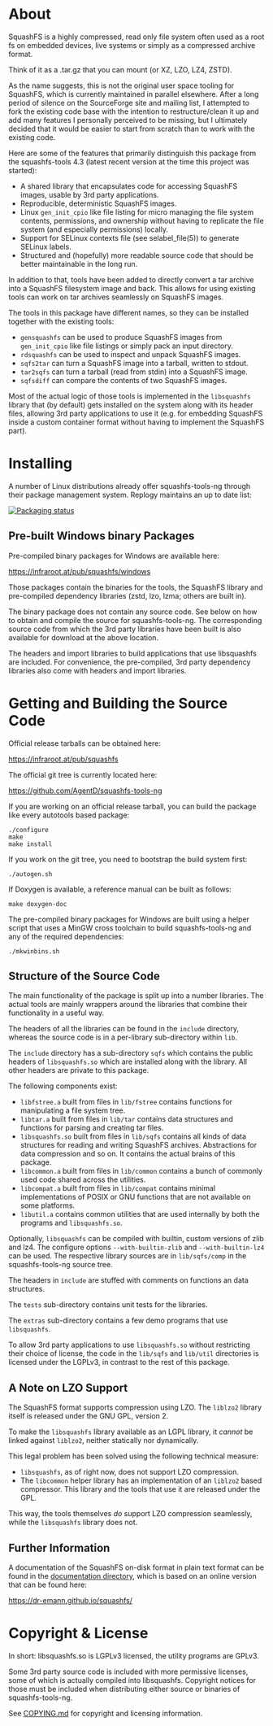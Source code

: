 # About

SquashFS is a highly compressed, read only file system often used as a root fs
on embedded devices, live systems or simply as a compressed archive format.

Think of it as a .tar.gz that you can mount (or XZ, LZO, LZ4, ZSTD).

As the name suggests, this is not the original user space tooling for
SquashFS, which is currently maintained in parallel elsewhere. After a
long period of silence on the SourceForge site and mailing list, I
attempted to fork the existing code base with the intention to
restructure/clean it up and add many features I personally perceived to
be missing, but I ultimately decided that it would be easier to start
from scratch than to work with the existing code.

Here are some of the features that primarily distinguish this package from
the squashfs-tools 4.3 (latest recent version at the time this project was
started):

 - A shared library that encapsulates code for accessing SquashFS images,
   usable by 3rd party applications.
 - Reproducible, deterministic SquashFS images.
 - Linux `gen_init_cpio` like file listing for micro managing the
   file system contents, permissions, and ownership without having to replicate
   the file system (and especially permissions) locally.
 - Support for SELinux contexts file (see selabel_file(5)) to generate
   SELinux labels.
 - Structured and (hopefully) more readable source code that should be better
   maintainable in the long run.


In addition to that, tools have been added to directly convert a tar archive
into a SquashFS filesystem image and back. This allows for using existing
tools can work on tar archives seamlessly on SquashFS images.


The tools in this package have different names, so they can be installed
together with the existing tools:

 - `gensquashfs` can be used to produce SquashFS images from `gen_init_cpio`
   like file listings or simply pack an input directory.
 - `rdsquashfs` can be used to inspect and unpack SquashFS images.
 - `sqfs2tar` can turn a SquashFS image into a tarball, written to stdout.
 - `tar2sqfs` can turn a tarball (read from stdin) into a SquashFS image.
 - `sqfsdiff` can compare the contents of two SquashFS images.


Most of the actual logic of those tools is implemented in the `libsquashfs`
library that (by default) gets installed on the system along with its header
files, allowing 3rd party applications to use it (e.g. for embedding SquashFS
inside a custom container format without having to implement the SquashFS
part).


# Installing

A number of Linux distributions already offer squashfs-tools-ng through their
package management system. Replogy maintains an up to date list:

[![Packaging status](https://repology.org/badge/vertical-allrepos/squashfs-tools-ng.svg)](https://repology.org/project/squashfs-tools-ng/versions)

## Pre-built Windows binary Packages

Pre-compiled binary packages for Windows are available here:

https://infraroot.at/pub/squashfs/windows

Those packages contain the binaries for the tools, the SquashFS library
and pre-compiled dependency libraries (zstd, lzo, lzma; others are built in).

The binary package does not contain any source code. See below on how to obtain
and compile the source for squashfs-tools-ng. The corresponding source code
from which the 3rd party libraries have been built is also available for
download at the above location.

The headers and import libraries to build applications that use libsquashfs are
included. For convenience, the pre-compiled, 3rd party dependency libraries
also come with headers and import libraries.

# Getting and Building the Source Code

Official release tarballs can be obtained here:

https://infraroot.at/pub/squashfs

The official git tree is currently located here:

https://github.com/AgentD/squashfs-tools-ng

If you are working on an official release tarball, you can build the package
like every autotools based package:

	./configure
	make
	make install

If you work on the git tree, you need to bootstrap the build system first:

	./autogen.sh

If Doxygen is available, a reference manual can be built as follows:

	make doxygen-doc

The pre-compiled binary packages for Windows are built using a helper script
that uses a MinGW cross toolchain to build squashfs-tools-ng and any of the
required dependencies:

	./mkwinbins.sh

## Structure of the Source Code

The main functionality of the package is split up into a number libraries.
The actual tools are mainly wrappers around the libraries that combine their
functionality in a useful way.

The headers of all the libraries can be found in the `include` directory,
whereas the source code is in a per-library sub-directory within `lib`.

The `include` directory has a sub-directory `sqfs` which contains the public
headers of `libsquashfs.so` which are installed along with the library. All
other headers are private to this package.

The following components exist:
 - `libfstree.a` built from files in `lib/fstree` contains functions for
   manipulating a file system tree.
 - `libtar.a` built from files in `lib/tar` contains data structures and
   functions for parsing and creating tar files.
 - `libsquashfs.so` built from files in `lib/sqfs` contains all kinds of
   data structures for reading and writing SquashFS archives. Abstractions
   for data compression and so on. It contains the actual brains of this
   package.
 - `libcommon.a` built from files in `lib/common` contains a bunch
   of commonly used code shared across the utilities.
 - `libcompat.a` built from files in `lib/compat` contains minimal
   implementations of POSIX or GNU functions that are not available on some
   platforms.
 - `libutil.a` contains common utilities that are used internally by both the
   programs and `libsquashfs.so`.

Optionally, `libsquashfs` can be compiled with builtin, custom versions of zlib
and lz4. The configure options `--with-builtin-zlib` and `--with-builtin-lz4`
can be used. The respective library sources are in `lib/sqfs/comp` in the
squashfs-tools-ng source tree.

The headers in `include` are stuffed with comments on functions an data
structures.

The `tests` sub-directory contains unit tests for the libraries.

The `extras` sub-directory contains a few demo programs that use `libsquashfs`.

To allow 3rd party applications to use `libsquashfs.so` without restricting
their choice of license, the code in the `lib/sqfs` and `lib/util` directories
is licensed under the LGPLv3, in contrast to the rest of this package.

## A Note on LZO Support

The SquashFS format supports compression using LZO. The `liblzo2` library
itself is released under the GNU GPL, version 2.

To make the `libsquashfs` library available as an LGPL library, it *cannot* be
linked against `liblzo2`, neither statically nor dynamically.

This legal problem has been solved using the following technical measure:

 - `libsquashfs`, as of right now, does not support LZO compression.
 - The `libcommon` helper library has an implementation of an `liblzo2` based
   compressor. This library and the tools that use it are released under
   the GPL.

This way, the tools themselves *do* support LZO compression seamlessly, while
the `libsquashfs` library does not.

## Further Information

A documentation of the SquashFS on-disk format in plain text format can be
found in the [documentation directory](doc/format.txt), which is based on
an online version that can be found here:

https://dr-emann.github.io/squashfs/

# Copyright & License

In short: libsquashfs.so is LGPLv3 licensed, the utility programs are GPLv3.

Some 3rd party source code is included with more permissive licenses, some of
which is actually compiled into libsquashfs. Copyright notices for those must
be included when distributing either source or binaries of squashfs-tools-ng.

See [COPYING.md](COPYING.md) for copyright and licensing information.
